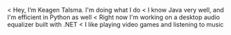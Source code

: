 < Hey, I’m Keagen Talsma. I'm doing what I do
< I know Java very well, and I'm efficient in Python as well
< Right now I'm working on a desktop audio equalizer built with .NET
< I like playing video games and listening to music

<!---
GammaWyvern/GammaWyvern is a ✨ special ✨ repository because its `README.md` (this file) appears on your GitHub profile.
You can click the Preview link to take a look at your changes.
--->
